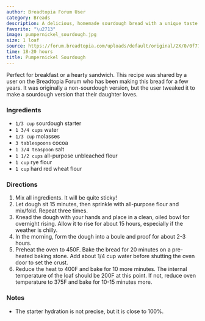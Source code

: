 ```yaml
---
author: Breadtopia Forum User
category: Breads
description: A delicious, homemade sourdough bread with a unique taste of pumpernickel.
favorite: "\u2713"
image: pumpernickel_sourdough.jpg
size: 1 loaf
source: https://forum.breadtopia.com/uploads/default/original/2X/0/0f771061c6bedcb0913d298916b3ad0afbd220c6.jpeg
time: 18-20 hours
title: Pumpernickel Sourdough
---
```


Perfect for breakfast or a hearty sandwich. This recipe was shared by a user on the Breadtopia Forum who has been making this bread for a few years. It was originally a non-sourdough version, but the user tweaked it to make a sourdough version that their daughter loves.

### Ingredients

* `1/3 cup` sourdough starter
* `1 3/4 cups` water
* `1/3 cup` molasses
* `3 tablespoons` cocoa
* `1 3/4 teaspoon` salt
* `1 1/2 cups` all-purpose unbleached flour
* `1 cup` rye flour
* `1 cup` hard red wheat flour

### Directions

1. Mix all ingredients. It will be quite sticky!
2. Let dough sit 15 minutes, then sprinkle with all-purpose flour and mix/fold. Repeat three times. 
3. Knead the dough with your hands and place in a clean, oiled bowl for overnight rising. Allow it to rise for about 15 hours, especially if the weather is chilly.
4. In the morning, form the dough into a boule and proof for about 2-3 hours.
5. Preheat the oven to 450F. Bake the bread for 20 minutes on a pre-heated baking stone. Add about 1/4 cup water before shutting the oven door to set the crust. 
6. Reduce the heat to 400F and bake for 10 more minutes. The internal temperature of the loaf should be 200F at this point. If not, reduce oven temperature to 375F and bake for 10-15 minutes more.

### Notes

- The starter hydration is not precise, but it is close to 100%.